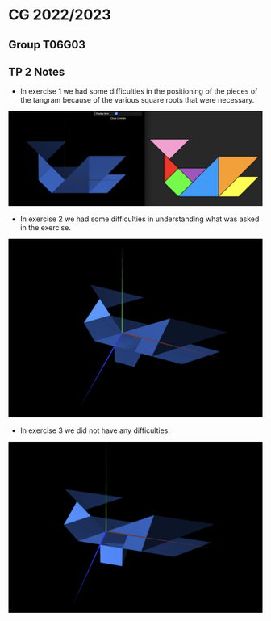 # CG 2022/2023

## Group T06G03

## TP 2 Notes

- In exercise 1 we had some difficulties in the positioning of the pieces of the tangram because of the various square roots that were necessary.

![Screenshot 1](screenshots/cg-t06g03-tp2-1.png)

- In exercise 2 we had some difficulties in understanding what was asked in the exercise.

![Screenshot 2](screenshots/cg-t06g03-tp2-2.png)

- In exercise 3 we did not have any difficulties.

![Screenshot 3](screenshots/cg-t06g03-tp2-3.png)
